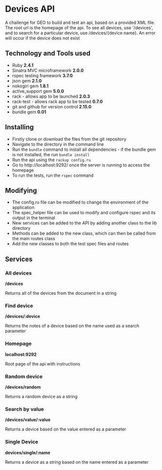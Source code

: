 # Devices API

A challenge for GEO to build and test an api, based on a provided XML file. The root url is the homepage of the api. To see all devices, use '/devices', and to search for a particular device, use /devices/{device name}. An error will occur if the device does not exist

## Technology and Tools used

* Ruby **2.4.1**
* Sinatra MVC microframework **2.0.0**
* rspec testing framework **3.7.0**
* json gem **2.1.0**
* nokogiri gem **1.8.1**
* active_support gem **5.0.0**
* rack - allows app to be launched **2.0.3**
* rack-test - allows rack app to be tested **0.7.0**
* git and github for version control **2.15.0**
* bundle gem **0.01**

## Installing

* Firstly clone or download the files from the git repository
* Navigate to the directory in the command line
* Run the ```bundle``` command to install all dependencies - if the bundle gem is not installed, the run ```bundle install```
* Run the api using the ```rackup config.ru```
* Go to http://localhost:9292/ once the server is running to access the homepage
* To run the tests, run the ```rspec``` command

## Modifying

* The config.ru file can be modified to change the environment of the application
* The spec_helper file can be used to modify and configure rspec and its output in the terminal
* New services can be added to the API by adding another class to the lib directory
* Methods can be added to the new class, which can then be called from the main routes class
* Add the new classes to both the test spec files and routes

## Services

### All devices

**/devices**

Returns all of the devices from the document in a string

### Find device

**/devices/:device**

Returns the notes of a device based on the name used as a search parameter

### Homepage

**localhost:9292**

Root page of the api with instructions

### Random device

**/devices/random**

Returns a random device as a string

### Search by value

**/devices/value/:value**

Returns a device based on the value entered as a parameter

### Single Device

**devices/single/:name**

Returns a device as a string based on the name entered as a parameter

